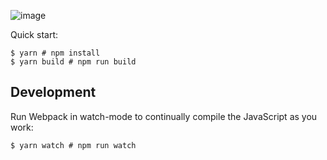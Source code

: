 ![image](https://user-images.githubusercontent.com/61915302/217890146-cc0843bd-3324-4e6f-be77-3383a893e7d6.png)


Quick start:
```
$ yarn # npm install
$ yarn build # npm run build
````

## Development
Run Webpack in watch-mode to continually compile the JavaScript as you work:

```
$ yarn watch # npm run watch
```

